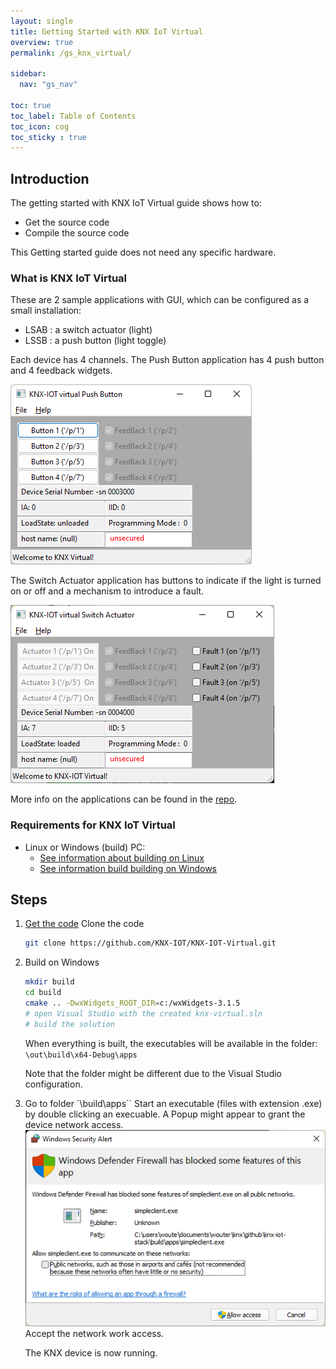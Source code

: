 ```yaml
---
layout: single
title: Getting Started with KNX IoT Virtual
overview: true
permalink: /gs_knx_virtual/

sidebar:
  nav: "gs_nav"

toc: true
toc_label: Table of Contents
toc_icon: cog
toc_sticky : true
---
```



## Introduction

The getting started with KNX IoT Virtual guide shows how to:

- Get the source code
- Compile the source code

This Getting started guide does not need any specific hardware.

### What is KNX IoT Virtual

These are 2 sample applications with GUI, which can be configured as a small installation:

- LSAB : a switch actuator (light)
- LSSB : a push button (light toggle)

Each device has 4 channels. The Push Button application has 4 push button and 4 feedback widgets.

![push button application](/assets/images/knx-iot_virtual-PB.png)

The Switch Actuator application has buttons to indicate if the light is turned on or off and a mechanism to introduce a fault.

![switch actuator application](/assets/images/knx-iot_virtual-SA.png)

More info on the applications can be found in the [repo](https://github.com/KNX-IOT/KNX-IOT-Virtual).

### Requirements for KNX IoT Virtual

- Linux or Windows (build) PC:
  - [See information about building on Linux](/building_linux)
  - [See information build building on Windows](/building_windows)

## Steps

1. [Get the code](https://github.com/KNX-IOT/KNX-IOT-Virtual)
   Clone the code

   ```bash
   git clone https://github.com/KNX-IOT/KNX-IOT-Virtual.git
   ```

2. Build on Windows

   ```bash
   mkdir build
   cd build
   cmake .. -DwxWidgets_ROOT_DIR=c:/wxWidgets-3.1.5
   # open Visual Studio with the created knx-virtual.sln
   # build the solution
   ```

   When everything is built, the executables will be available in the folder:
   `\out\build\x64-Debug\apps`

   Note that the folder might be different due to the Visual 
   Studio configuration.

3. Go to folder `\build\apps``
   Start an executable (files with extension .exe) by double clicking an execuable.
   A Popup might appear to grant the device network access.
   ![windows defender](/assets/images/windows_defender.png)
   Accept the network work access.

   The KNX device is now running.
